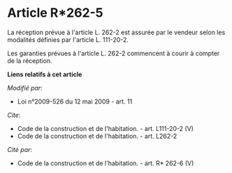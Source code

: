 # Article R*262-5

La réception prévue à l'article L. 262-2 est assurée par le vendeur selon les modalités définies par l'article L. 111-20-2. 

Les garanties prévues à l'article L. 262-2 commencent à courir à compter de la réception.

**Liens relatifs à cet article**

_Modifié par_:

  - Loi n°2009-526 du 12 mai 2009 - art. 11

_Cite_:

  - Code de la construction et de l'habitation. - art. L111-20-2 (V)
  - Code de la construction et de l'habitation. - art. L262-2

_Cité par_:

  - Code de la construction et de l'habitation. - art. R* 262-6 (V)
